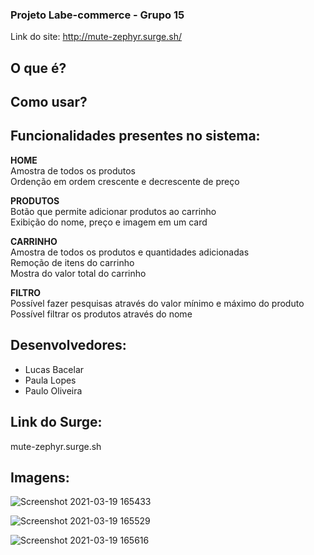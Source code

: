 ### Projeto Labe-commerce - Grupo 15

Link do site: http://mute-zephyr.surge.sh/

## O que é?
## Como usar?

**<h2>Funcionalidades presentes no sistema:</h2>** 
**HOME**<br>
Amostra de todos os produtos<br>
Ordenção em ordem crescente e decrescente de preço

**PRODUTOS**<br>
Botão que permite adicionar produtos ao carrinho<br>
Exibição do nome, preço e imagem em um card

**CARRINHO**<br>
Amostra de todos os produtos e quantidades adicionadas<br>
Remoção de itens do carrinho<br>
Mostra do valor total do carrinho

**FILTRO**<br>
Possível fazer pesquisas através do valor mínimo e máximo do produto<br>
Possível filtrar os produtos através do nome


## Desenvolvedores:
- Lucas Bacelar
- Paula Lopes
- Paulo Oliveira

## Link do Surge:
mute-zephyr.surge.sh


## Imagens:

![Screenshot 2021-03-19 165433](https://user-images.githubusercontent.com/57108685/111835775-23ccca00-88d4-11eb-9820-f08088534297.png)

![Screenshot 2021-03-19 165529](https://user-images.githubusercontent.com/57108685/111835776-24fdf700-88d4-11eb-8d52-c7829359a795.png)

![Screenshot 2021-03-19 165616](https://user-images.githubusercontent.com/57108685/111835777-25968d80-88d4-11eb-86d1-b0dc67fda853.png)



